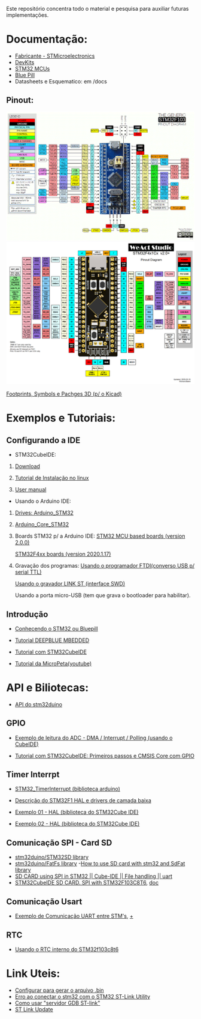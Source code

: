 Este repositório concentra todo o material e pesquisa para auxiliar futuras implementações.

# Documentação:
- [Fabricante - STMicroelectronics](https://www.st.com/content/st_com/en/stm32-mcu-developer-zone.html)
- [DevKits](https://stm32-base.org/boards/)
- [STM32 MCUs](https://www.st.com/en/microcontrollers-microprocessors/stm32-mainstream-mcus.html)
- [Blue Pill](https://stm32-base.org/boards/STM32F103C8T6-Blue-Pill.html)
- Datasheets e Esquematico: em /docs

## Pinout:
![BluePill](STM32/docs/BluePill_Pinout.png)
![BlackPill](STM32/docs/BlackPill_Pinout.png)

[Footprints, Symbols e Pachges 3D (p/ o Kicad)](https://github.com/yet-another-average-joe/Kicad-STM32)


# Exemplos e Tutoriais:
## Configurando a IDE
- STM32CubeIDE: 
1. [Download](https://www.st.com/en/development-tools/stm32cubeide.html#st_description_sec-nav-tab)

2. [Tutorial de Instalação no linux](http://techawarey.com/ubuntu/install-stm32cube-ide-in-ubuntu-linux-mint-step-by-step-guide/)

3. [User manual](https://www.st.com/resource/en/user_manual/dm00403500-stm32cubeprogrammer-software-description-stmicroelectronics.pdf)

- Usando o Arduino IDE:
1. [Drives: Arduino_STM32](https://github.com/rogerclarkmelbourne/Arduino_STM32)

2. [Arduino_Core_STM32](https://github.com/stm32duino/Arduino_Core_STM32)

3. Boards STM32 p/ a Arduino IDE:
    [STM32 MCU based boards (version 2.0.0)](https://github.com/stm32duino/BoardManagerFiles/raw/main/package_stmicroelectronics_index.json)
    
    [STM32F4xx boards (version 2020.1.17)](http://dan.drown.org/stm32duino/package_STM32duino_index.json)

4. Gravação dos programas: 
    [Usando o programador FTDI(converso USB p/ serial TTL)](https://capsistema.com.br/index.php/2020/12/12/introducao-ao-stm32-circuito-azul-usando-arduino-ide-led-piscando/#Preparando_o_IDE_Arduino_para_STM32_Blue_Pill)
    
    [Usando o gravador LINK ST (interface SWD)](https://www.filipeflop.com/blog/stm32-com-ide-a)
    
    Usando a porta micro-USB (tem que grava o bootloader para habilitar).



## Introdução
- [Conhecendo o STM32 ou Bluepill](https://www.curtocircuito.com.br/blog/arm/conhecendo-o-bluepill-stm32)

- [Tutorial DEEPBLUE MBEDDED](https://deepbluembedded-com.translate.goog/stm32-arm-programming-tutorials/?_x_tr_sl=en&_x_tr_tl=pt&_x_tr_hl=pt-BR&_x_tr_pto=sc)
- [Tutorial com STM32CubeIDE](https://www.youtube.com/playlist?list=PLjOLyDltrTdk7XqeOdhzxLlAY12-DiLUI)

- [Tutorial da MicroPeta(youtube)](https://www.youtube.com/playlist?list=PL5e8EBlOu5_P_RV5HJfVLYniii4qZYcp4)


# API e Biliotecas:
- [API do stm32duino](https://github.com/stm32duino/wiki/wiki/API#spi)

## GPIO 
- [Exemplo de leitura do ADC - DMA / Interrupt / Polling (usando o CubeIDE)](https://deepbluembedded-com.translate.goog/stm32-adc-read-example-dma-interrupt-polling/?_x_tr_sl=en&_x_tr_tl=pt&_x_tr_hl=pt-BR&_x_tr_pto=op,sc)

- [Tutorial com STM32CubeIDE: Primeiros passos e CMSIS Core com GPIO](https://embarcados.com.br/stm32cubeide-primeiros-passos-e-cmsis-core-com-gpio/)

## Timer Interrpt
 
- [STM32_TimerInterrupt (biblioteca arduino)](https://www.arduino.cc/reference/en/libraries/stm32_timerinterrupt/)

- [Descrição do STM32F1 HAL e drivers de camada baixa](https://www.st.com/resource/en/user_manual/dm00154093-description-of-stm32f1-hal-and-lowlayer-drivers-stmicroelectronics.pdf)

- [Exemplo 01 - HAL (biblioteca do STM32Cube IDE)](https://microcontrollerslab-com.translate.goog/stm32-blue-pill-timer-interrupt-stm32cube-ide-hal-libraries/?_x_tr_sl=en&_x_tr_tl=pt&_x_tr_hl=pt-BR&_x_tr_pto=sc)
- [Exemplo 02 - HAL (biblioteca do STM32Cube IDE)](https://deepbluembedded-com.translate.goog/stm32-timer-interrupt-hal-example-timer-mode-lab/?_x_tr_sl=en&_x_tr_tl=pt&_x_tr_hl=pt-BR&_x_tr_pto=sc)

## Comunicação SPI - Card SD
- [stm32duino/STM32SD library](https://www.arduinolibraries.info/libraries/stm32duino-stm32-sd)
- [stm32duino/FatFs library](https://github.com/stm32duino/FatFs)
-[How to use SD card with stm32 and SdFat library](https://www.mischianti.org/2022/10/24/how-to-use-sd-card-with-stm32-and-sdfat-library/)
- [SD CARD using SPI in STM32 || Cube-IDE || File handling || uart](https://www.youtube.com/watch?v=spVIZO-jbxE) 
- [STM32CubeIDE SD CARD. SPI with STM32F103C8T6](https://www.youtube.com/watch?v=aqSNz26Cuio&ab_channel=MicroPetabyNizarMohideen), [doc](https://www.micropeta.com/video29)

## Comunicação Usart 
- [Exemplo de Comunicação UART entre STM's](https://www.youtube.com/watch?v=TJaHRDkYzCo&ab_channel=MicroPetabyNizarMohideen), [+](https://www.micropeta.com/video22)

## RTC
- [Usando o RTC interno do STM32f103c8t6](http://ruyjorje.blogspot.com/2016/07/usando-o-rtc-interno-do-stm32f103c8t6.html)

# Link Uteis:
- [Configurar para gerar o arquivo .bin](https://embarcados.com.br/stm32cubeide-primeiros-passos-e-cmsis-core-com-gpio/#:~:text=pinos%20do%20PORTB.-,Configurando%20processo%20de%20compila%C3%A7%C3%A3o%20e%20download%20do%20firmware%20via%20debugging%20mode,-Depois%20de%20efetuar)
- [Erro ao conectar o stm32 com o STM32 ST-Link Utility](https://www.youtube.com/watch?v=FbGOg6gRQqA)
- [Como usar "servidor GDB ST-link"](https://copyprogramming.com/howto/how-do-i-use-st-link-gdb-server)
- [ST Link Update](https://www.youtube.com/watch?v=Tt-eyglKpIs&ab_channel=Weblearning)